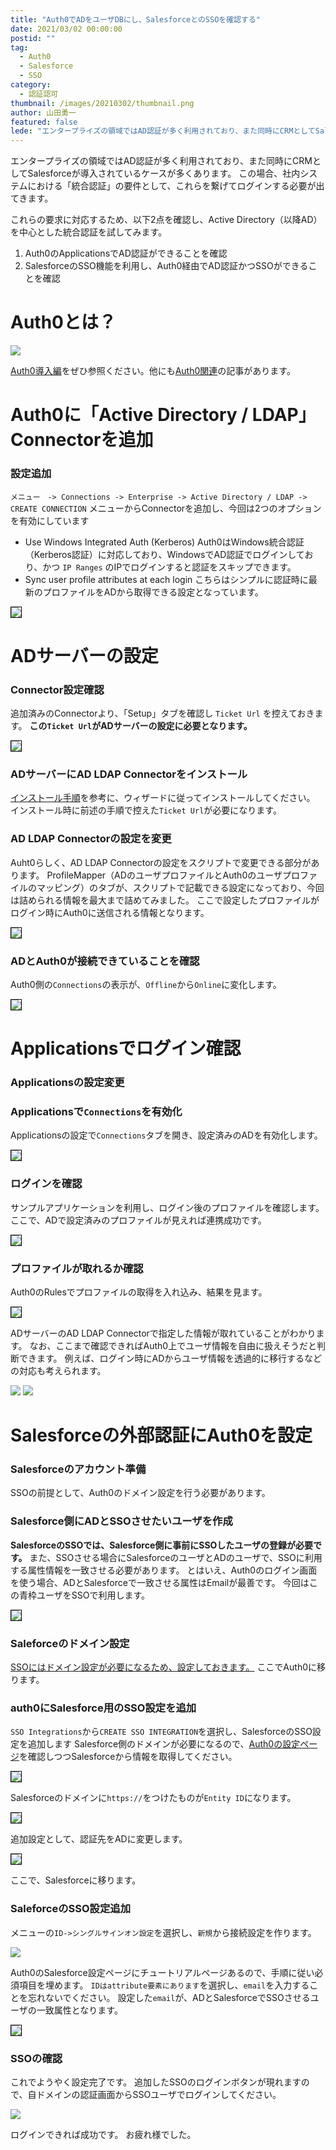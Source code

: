 ```yaml
---
title: "Auth0でADをユーザDBにし、SalesforceとのSSOを確認する"
date: 2021/03/02 00:00:00
postid: ""
tag:
  - Auth0
  - Salesforce
  - SSO
category:
  - 認証認可
thumbnail: /images/20210302/thumbnail.png
author: 山田勇一
featured: false
lede: "エンタープライズの領域ではAD認証が多く利用されており、また同時にCRMとしてSalesforceが導入されているケースが多くあります。この場合、社内システムにおける「統合認証」の要件として、これらを繋げてログインする必要が出てきます。これらの要求に対応するため、以下2点を確認し、Active Directory（以降AD）を中心とした統合認証を試してみます。"
---
```


エンタープライズの領域ではAD認証が多く利用されており、また同時にCRMとしてSalesforceが導入されているケースが多くあります。
この場合、社内システムにおける「統合認証」の要件として、これらを繋げてログインする必要が出てきます。

これらの要求に対応するため、以下2点を確認し、Active Directory（以降AD）を中心とした統合認証を試してみます。

1. Auth0のApplicationsでAD認証ができることを確認
2. SalesforceのSSO機能を利用し、Auth0経由でAD認証かつSSOができることを確認

# Auth0とは？

<img src="/images/20210222/top.png" class="img-middle-size" loading="lazy">

[Auth0導入編](/articles/20200122/)をぜひ参照ください。他にも[Auth0関連](/tags/Auth0/)の記事があります。


# Auth0に「Active Directory / LDAP」Connectorを追加

### 設定追加

`メニュー　-> Connections -> Enterprise -> Active Directory / LDAP -> CREATE CONNECTION`
メニューからConnectorを追加し、今回は2つのオプションを有効にしています

* Use Windows Integrated Auth (Kerberos)
Auth0はWindows統合認証（Kerberos認証）に対応しており、WindowsでAD認証でログインしており、かつ `IP Ranges` のIPでログインすると認証をスキップできます。
* Sync user profile attributes at each login
こちらはシンプルに認証時に最新のプロファイルをADから取得できる設定となっています。

<img src="/images/20210302/スクリーンショット_2021-02-24_10.03.37.png"  style="border:solid 1px #000000" loading="lazy">


# ADサーバーの設定

### Connector設定確認

追加済みのConnectorより、「Setup」タブを確認し `Ticket Url` を控えておきます。
**この`Ticket Url`がADサーバーの設定に必要となります。**

<img src="/images/20210302/スクリーンショット_2021-02-24_10.06.35.png"  style="border:solid 1px #000000" loading="lazy">


### ADサーバーにAD LDAP Connectorをインストール


[インストール手順](https://auth0.com/docs/extensions/ad-ldap-connector/install-configure-ad-ldap-connector)を参考に、ウィザードに従ってインストールしてください。
インストール時に前述の手順で控えた`Ticket Url`が必要になります。

### AD LDAP Connectorの設定を変更

Auht0らしく、AD LDAP Connectorの設定をスクリプトで変更できる部分があります。
ProfileMapper（ADのユーザプロファイルとAuth0のユーザプロファイルのマッピング）のタブが、スクリプトで記載できる設定になっており、今回は詰められる情報を最大まで詰めてみました。
ここで設定したプロファイルがログイン時にAuth0に送信される情報となります。

<img src="/images/20210302/スクリーンショット_2020-09-11_17.49.51.png"  style="border:solid 1px #000000" loading="lazy">


### ADとAuth0が接続できていることを確認

Auth0側の`Connections`の表示が、`Offline`から`Online`に変化します。


<img src="/images/20210302/スクリーンショット_2020-09-11_9.36.28.png"  style="border:solid 1px #000000" loading="lazy">


# Applicationsでログイン確認

### Applicationsの設定変更

### Applicationsで`Connections`を有効化

Applicationsの設定で`Connections`タブを開き、設定済みのADを有効化します。

<img src="/images/20210302/スクリーンショット_2021-02-22_18.59.51.png"  style="border:solid 1px #000000" loading="lazy">


### ログインを確認

サンプルアプリケーションを利用し、ログイン後のプロファイルを確認します。
ここで、ADで設定済みのプロファイルが見えれば連携成功です。

<img src="/images/20210302/スクリーンショット_2020-09-11_15.33.11.png"  style="border:solid 1px #000000" loading="lazy">

### プロファイルが取れるか確認

Auth0のRulesでプロファイルの取得を入れ込み、結果を見ます。

<img src="/images/20210302/スクリーンショット_2020-09-11_17.59.05.png"  style="border:solid 1px #000000" loading="lazy">


ADサーバーのAD LDAP Connectorで指定した情報が取れていることがわかります。
なお、ここまで確認できればAuth0上でユーザ情報を自由に扱えそうだと判断できます。
例えば、ログイン時にADからユーザ情報を透過的に移行するなどの対応も考えられます。

<img src="/images/20210302/スクリーンショット_2020-09-11_15.38.32.png" loading="lazy">


<img src="/images/20210302/スクリーンショット_2020-09-11_15.38.48.png" loading="lazy">

# Salesforceの外部認証にAuth0を設定


### Salesforceのアカウント準備

SSOの前提として、Auth0のドメイン設定を行う必要があります。

### Salesforce側にADとSSOさせたいユーザを作成

**SalesforceのSSOでは、Salesforce側に事前にSSOしたユーザの登録が必要です。**
また、SSOさせる場合にSalesforceのユーザとADのユーザで、SSOに利用する属性情報を一致させる必要があります。
とはいえ、Auth0のログイン画面を使う場合、ADとSalesforceで一致させる属性はEmailが最善です。
今回はこの青枠ユーザをSSOで利用します。

<img src="/images/20210302/スクリーンショット_2021-02-22_19.33.57.png"  style="border:solid 1px #000000" loading="lazy">



### Saleforceのドメイン設定

[SSOにはドメイン設定が必要になるため、設定しておきます。](https://help.salesforce.com/articleView?id=sf.domain_name_overview.htm&type=5)
ここでAuth0に移ります。

### auth0にSalesforce用のSSO設定を追加

`SSO Integrations`から`CREATE SSO INTEGRATION`を選択し、SalesforceのSSO設定を追加します
Salesforce側のドメインが必要になるので、[Auth0の設定ページ](https://auth0.com/docs/protocols/saml-configuration-options/configure-salesforce-as-saml-identity-provider)を確認しつつSalesforceから情報を取得してください。

<img src="/images/20210302/スクリーンショット_2021-02-22_18.59.24.png"  style="border:solid 1px #000000" loading="lazy">


Salesforceのドメインに`https://`をつけたものが`Entity ID`になります。

<img src="/images/20210302/スクリーンショット_2021-02-22_18.59.45.png"  style="border:solid 1px #000000" loading="lazy">


追加設定として、認証先をADに変更します。

<img src="/images/20210302/スクリーンショット_2021-02-22_18.59.51_2.png"  style="border:solid 1px #000000" loading="lazy">


ここで、Salesforceに移ります。

### SaleforceのSSO設定追加

メニューの`ID->シングルサインオン設定`を選択し、`新規`から接続設定を作ります。

<img src="/images/20210302/スクリーンショット_2021-02-22_19.09.12.png" loading="lazy">


Auth0のSalesforce設定ページにチュートリアルページあるので、手順に従い必須項目を埋めます。
`IDはattribute要素にあります`を選択し、`email`を入力することを忘れないでください。
設定した`email`が、ADとSalesforceでSSOさせるユーザの一致属性となります。

<img src="/images/20210302/スクリーンショット_2021-02-22_19.44.06.png"  style="border:solid 1px #000000" loading="lazy">

### SSOの確認
これでようやく設定完了です。
追加したSSOのログインボタンが現れますので、自ドメインの認証画面からSSOユーザでログインしてください。

<img src="/images/20210302/スクリーンショット_2020-09-14_12.52.42.png" loading="lazy">


ログインできれば成功です。
お疲れ様でした。

<div class="iframely-embed"><div class="iframely-responsive" style="padding-bottom: 35.9551%; padding-top: 120px;"><a href="https://future-architect.github.io/articles/20210222/index.html" data-iframely-url="//cdn.iframe.ly/MKovoVl"></a></div></div>

<div class="iframely-embed"><div class="iframely-responsive" style="height: 140px; padding-bottom: 0;"><a href="https://future-architect.github.io/articles/20200123/index.html" data-iframely-url="//cdn.iframe.ly/6rr8LwH?iframe=card-small"></a></div></div>

<script async src="//cdn.iframe.ly/embed.js" charset="utf-8"></script>
